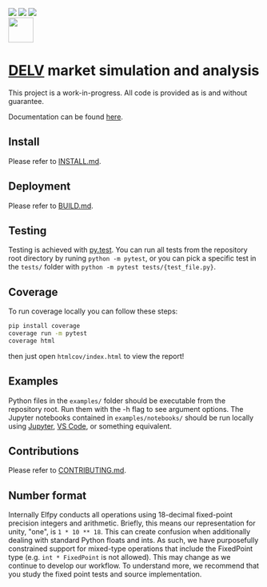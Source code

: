 [![](https://codecov.io/gh/delvtech/elf-simulations/branch/main/graph/badge.svg?token=1S60MD42ZP)](https://app.codecov.io/gh/delvtech/elf-simulations?displayType=list)
[![](https://img.shields.io/badge/code%20style-black-000000.svg)](https://github.com/psf/black)
[![](https://img.shields.io/badge/testing-pytest-blue.svg)](https://docs.pytest.org/en/latest/contents.html)
<br><a href="https://app.codecov.io/gh/delvtech/elf-simulations?displayType=list"><img height="50px" src="https://codecov.io/gh/delvtech/elf-simulations/branch/main/graphs/sunburst.svg?token=1S60MD42ZP"><a>

# [DELV](https://delv.tech) market simulation and analysis

This project is a work-in-progress. All code is provided as is and without guarantee.

Documentation can be found [here](https://elfpy.delv.tech).

## Install

Please refer to [INSTALL.md](https://github.com/delvtech/elf-simulations/blob/main/INSTALL.md).

## Deployment

Please refer to [BUILD.md](https://github.com/delvtech/elf-simulations/blob/main/BUILD.md).

## Testing

Testing is achieved with [py.test](https://docs.pytest.org/en/latest/contents.html). You can run all tests from the repository root directory by runing `python -m pytest`, or you can pick a specific test in the `tests/` folder with `python -m pytest tests/{test_file.py}`.

## Coverage

To run coverage locally you can follow these steps:

```bash
pip install coverage
coverage run -m pytest
coverage html
```

then just open `htmlcov/index.html` to view the report!

## Examples

Python files in the `examples/` folder should be executable from the repository root. Run them with the -h flag to see argument options. The Jupyter notebooks contained in `examples/notebooks/` should be run locally using [Jupyter](https://jupyter.org/install), [VS Code](https://code.visualstudio.com/docs/datascience/jupyter-notebooks), or something equivalent.

## Contributions

Please refer to [CONTRIBUTING.md](https://github.com/delvtech/elf-simulations/blob/main/CONTRIBUTING.md).

## Number format

Internally Elfpy conducts all operations using 18-decimal fixed-point precision integers and arithmetic.
Briefly, this means our representation for unity, "one", is `1 * 10 ** 18`.
This can create confusion when additionally dealing with standard Python floats and ints.
As such, we have purposefully constrained support for mixed-type operations that include the FixedPoint type (e.g. `int * FixedPoint` is not allowed).
This may change as we continue to develop our workflow.
To understand more, we recommend that you study the fixed point tests and source implementation.
